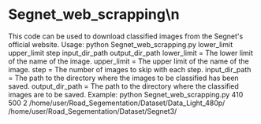 # Segnet_web_scrapping\n
This code can be used to download classified images from the Segnet's official website.
Usage:
python Segnet_web_scrapping.py lower_limit upper_limit step input_dir_path output_dir_path
lower_limit = The lower limit of the name of the image.
upper_limit = The upper limit of the name of the image.
step = The number of images to skip with each step.
input_dir_path = The path to the directory where the images to be classified has been saved.
output_dir_path = The path to the directory where the classified images are to be saved.
Example:
python Segnet_web_scrapping.py 410 500 2 /home/user/Road_Segementation/Dataset/Data_Light_480p/ /home/user/Road_Segementation/Dataset/Segnet3/
